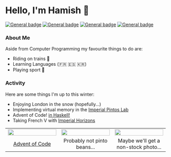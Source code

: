 # Hello, I'm Hamish 🙂
 [![General badge](https://img.shields.io/badge/Connect-With%20Me-3437eb?logo=linkedin)](https://uk.linkedin.com/in/hamish-starling-147859235)
 [![General badge](https://img.shields.io/badge/Compare-Streaks-0cb01d?logo=duolingo)](https://www.duolingo.com/u/215135135)
 [![General badge](https://img.shields.io/badge/Contact-Me-f00202?logo=gmail&labelColor=white)](mailto:hamishstarling@hotmail.co.uk)
 [![General badge](https://tinyurl.com/y4b24vw2)](https://open.kattis.com/users/hamish-starling)

### About Me
Aside from Computer Programming my favourite things to do are: 
- Riding on trains 🚈
- Learning Languages (🇫🇷 🇪🇸 🇰🇷)
- Playing sport 🤽

### Activity
Here are some things I'm up to this winter:</p>
<ul>
	<li>Enjoying London in the snow (hopefully...)</li>
	<li>Implementing virtual memory in the <a href="https://www.doc.ic.ac.uk/~mjw03/OSLab/pintos.pdf">Imperial Pintos Lab</a></li>
	<li>Advent of Code! <a href="https://github.com/starswap/adventofcode2023">in Haskell!</a>
	<li>Taking French V with <a href="https://www.imperial.ac.uk/horizons/">Imperial Horizons</a></li>
</ul>


<table>
	<tr>
		<td width="33%" style="text-align: center;">
			<img src="https://upload.wikimedia.org/wikipedia/commons/thumb/1/1c/Haskell-Logo.svg/2560px-Haskell-Logo.svg.png" width=100% />
		</td>
		<td width="33%" style="text-align: center;">
			<img src="https://cdn.pixabay.com/photo/2022/12/19/19/58/pinto-beans-7666438_1280.jpg" width=100% />
		</td>
		<td width="33%" style="text-align: center;">
			<img src="https://images.pexels.com/photos/7245359/pexels-photo-7245359.jpeg?auto=compress&cs=tinysrgb&w=1260&h=750&dpr=1" width=100% />
		</td>
	</tr>
	<tr style="text-align: center;">
		<td align="center" width="33%"> <a href="https://adventofcode.com/">Advent of Code</a></td>
		<td align="center" width="33%"> Probably not pinto beans... </td>
		<td align="center" width="33%"> Maybe we'll get a non-stock photo... </td>
	</tr>
</table>

<!--
#### Currently Reading
-->
<!--
**starswap/starswap** is a ✨ _special_ ✨ repository because its `README.md` (this file) appears on your GitHub profile.

Here are some ideas to get you started:

- 🔭 I’m currently working on ...
- 🌱 I’m currently learning ...
- 👯 I’m looking to collaborate on ...
- 🤔 I’m looking for help with ...
- 💬 Ask me about ...
- 📫 How to reach me: ...
- 😄 Pronouns: ...
- ⚡ Fun fact: ...
-->

